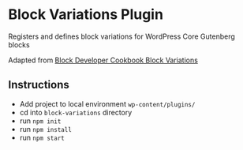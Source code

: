 # Block Variations Plugin

Registers and defines block variations for WordPress Core Gutenberg blocks

Adapted from [Block Developer Cookbook Block Variations](https://github.com/ryanwelcher/block-developer-cookbook/tree/trunk/plugins/block-variations)

## Instructions

- Add project to local environment `wp-content/plugins/`
- cd into `block-variations` directory
- run `npm init`
- run `npm install`
- run `npm start`
